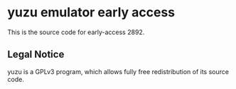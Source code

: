 yuzu emulator early access
=============

This is the source code for early-access 2892.

## Legal Notice

yuzu is a GPLv3 program, which allows fully free redistribution of its source code.
